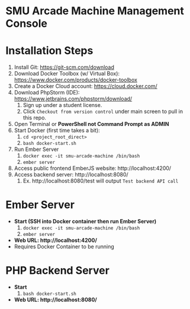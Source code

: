# SMU Arcade Machine Management Console

# Installation Steps
1. Install Git: https://git-scm.com/download
2. Download Docker Toolbox (w/ Virtual Box): https://www.docker.com/products/docker-toolbox
3. Create a Docker Cloud account: https://cloud.docker.com/
4. Download PhpStorm (IDE): https://www.jetbrains.com/phpstorm/download/
    1. Sign up under a student license.
    2. Click `Checkout from version control` under main screen to pull in this repo.
5. Open Terminal or **PowerShell not Command Prompt as ADMIN**
6. Start Docker (first time takes a bit): 
    1. `cd <project_root_direct>`
    2. `bash docker-start.sh`
7. Run Ember Server
    1. `docker exec -it smu-arcade-machine /bin/bash`
    2. `ember server`
8. Access public frontend EmberJS website: http://localhost:4200/
9. Access backend server: http://localhost:8080/
    1. Ex. http://localhost:8080/test will output `Test backend API call`
    
# Ember Server
* **Start (SSH into Docker container then run Ember Server)**
    1. `docker exec -it smu-arcade-machine /bin/bash`
    2. `ember server`
* **Web URL: http://localhost:4200/**
* Requires Docker Container to be running

# PHP Backend Server
* **Start**
    1. `bash docker-start.sh`
* **Web URL: http://localhost:8080/**

